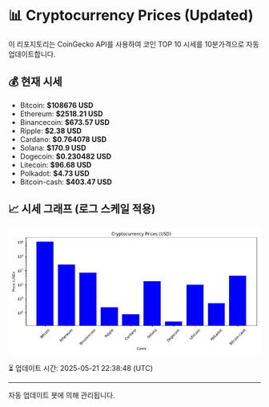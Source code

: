 
# 📊 Cryptocurrency Prices (Updated)

이 리포지토리는 CoinGecko API를 사용하여 코인 TOP 10 시세를 10분가격으로 자동 업데이트합니다.

## 💰 현재 시세
- Bitcoin: **$108676 USD**
- Ethereum: **$2518.21 USD**
- Binancecoin: **$673.57 USD**
- Ripple: **$2.38 USD**
- Cardano: **$0.764078 USD**
- Solana: **$170.9 USD**
- Dogecoin: **$0.230482 USD**
- Litecoin: **$96.68 USD**
- Polkadot: **$4.73 USD**
- Bitcoin-cash: **$403.47 USD**

## 📈 시세 그래프 (로그 스케일 적용)
![Crypto Prices](crypto_prices.png)

⏳ 업데이트 시간: 2025-05-21 22:38:48 (UTC)

---
자동 업데이트 봇에 의해 관리됩니다.
